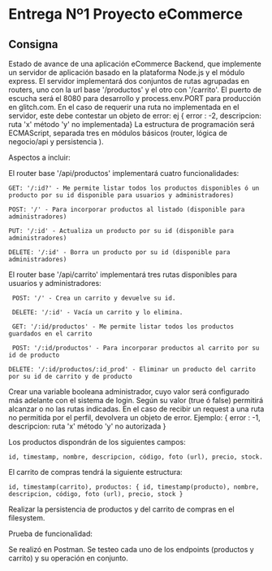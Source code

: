 # Entrega Nº1 Proyecto eCommerce


## Consigna

Estado de avance de una aplicación eCommerce Backend, que implemente un servidor de aplicación basado en la plataforma Node.js y el módulo express. El servidor implementará dos conjuntos de rutas agrupadas en routers, uno con la url base '/productos' y el otro con '/carrito'. El puerto de escucha será el 8080 para desarrollo y process.env.PORT para producción en glitch.com.
En el caso de requerir una ruta no implementada en el servidor, este debe contestar un objeto de error: ej { error : -2, descripcion: ruta 'x' método 'y' no implementada}
La estructura de programación será ECMAScript, separada tres en módulos básicos (router, lógica de negocio/api y persistencia ).

  

Aspectos a incluir:

El router base '/api/productos' implementará cuatro funcionalidades:

	GET: '/:id?' - Me permite listar todos los productos disponibles ó un producto por su id disponible para usuarios y administradores)
    
    POST: '/' - Para incorporar productos al listado (disponible para administradores)
    
    PUT: '/:id' - Actualiza un producto por su id (disponible para administradores)
    
    DELETE: '/:id' - Borra un producto por su id (disponible para administradores)



El router base '/api/carrito' implementará tres rutas disponibles para usuarios y administradores:
    

	 POST: '/' - Crea un carrito y devuelve su id.
    
	 DELETE: '/:id' - Vacía un carrito y lo elimina.
    
	 GET: '/:id/productos' - Me permite listar todos los productos guardados en el carrito
    
	 POST: '/:id/productos' - Para incorporar productos al carrito por su id de producto
    
	DELETE: '/:id/productos/:id_prod' - Eliminar un producto del carrito por su id de carrito y de producto
    

Crear una variable booleana administrador, cuyo valor será configurado más adelante con el sistema de login. Según su valor (true ó false) permitirá alcanzar o no las rutas indicadas. En el caso de recibir un request a una ruta no permitida por el perfil, devolvera un objeto de error. Ejemplo: { error : -1, descripcion: ruta 'x' método 'y' no autorizada }

Los productos dispondrán de los siguientes campos:
	
	id, timestamp, nombre, descripcion, código, foto (url), precio, stock.
    
El carrito de compras tendrá la siguiente estructura:
    
	id, timestamp(carrito), productos: { id, timestamp(producto), nombre, descripcion, código, foto (url), precio, stock }
    
Realizar la persistencia de productos y del carrito de compras en el filesystem.


Prueba de funcionalidad:

Se realizó en Postman. Se testeo cada uno de los endpoints (productos y carrito) y su operación en conjunto.



